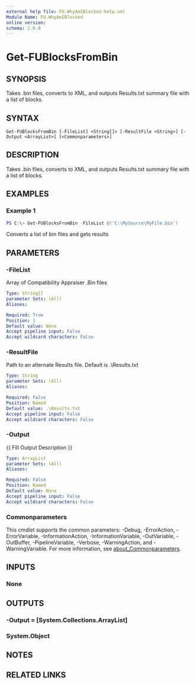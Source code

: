 ```yaml
---
external help file: FU.WhyAmIBlocked-help.xml
Module Name: FU.WhyAmIBlocked
online version:
schema: 2.0.0
---
```


# Get-FUBlocksFromBin

## SYNOPSIS
Takes .bin files, converts to XML, and outputs Results.txt summary file with a list of blocks.

## SYNTAX

```
Get-FUBlocksFromBin [-FileList] <String[]> [-ResultFile <String>] [-Output <ArrayList>] [<Commonparameters>]
```

## DESCRIPTION
Takes .bin files, converts to XML, and outputs Results.txt summary file with a list of blocks.

## EXAMPLES

### Example 1
```powershell
PS C:\> Get-FUBlocksFromBin -FileList @('C:\MySource\MyFile.bin')
```

Converts a list of bin files and gets results

## PARAMETERS

### -FileList
Array of Compatibility Appraiser .Bin files

```yaml
Type: String[]
parameter Sets: (All)
Aliases:

Required: True
Position: 1
Default value: None
Accept pipeline input: False
Accept wildcard characters: False
```

### -ResultFile
Path to an alternate Results file. Default is .\Results.txt

```yaml
Type: String
parameter Sets: (All)
Aliases:

Required: False
Position: Named
Default value: .\Results.txt
Accept pipeline input: False
Accept wildcard characters: False
```

### -Output
{{ Fill Output Description }}

```yaml
Type: ArrayList
parameter Sets: (All)
Aliases:

Required: False
Position: Named
Default value: None
Accept pipeline input: False
Accept wildcard characters: False
```

### Commonparameters
This cmdlet supports the common parameters: -Debug, -ErrorAction, -ErrorVariable, -InformationAction, -InformationVariable, -OutVariable, -OutBuffer, -PipelineVariable, -Verbose, -WarningAction, and -WarningVariable. For more information, see [about_Commonparameters](http://go.microsoft.com/fwlink/?LinkID=113216).

## INPUTS

### None

## OUTPUTS

### -Output = [System.Collections.ArrayList]

### System.Object
## NOTES

## RELATED LINKS
